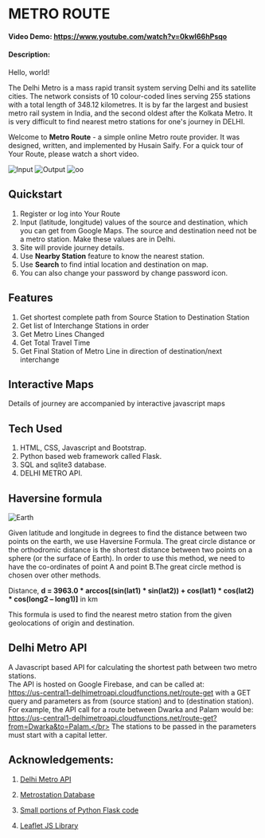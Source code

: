 # METRO ROUTE
#### Video Demo:  <https://www.youtube.com/watch?v=0kwI66hPsqo>
#### Description:
Hello, world!

The Delhi Metro is a mass rapid transit system serving Delhi and its satellite cities. The network consists of 10 colour-coded lines serving 255 stations with a total length of 348.12 kilometres. It is by far the largest and busiest metro rail system in India, and the second oldest after the Kolkata Metro. It is very difficult to find nearest metro stations for one's journey in DELHI.

Welcome to **Metro Route** - a simple online Metro route provider. It was designed, written, and implemented by Husain Saify. For a quick tour of Your Route, please watch a short video.

![Input](https://i.imgur.com/n1m4tct.jpg)
![Output](https://i.imgur.com/t8PX1dr.jpeg)
![oo](https://i.imgur.com/ZUF7U24.jpeg)

## Quickstart

 1. Register or log into Your Route
 2. Input (latitude, longitude) values of the source and destination, which you can get from Google Maps. The source and destination need not be a metro station. Make these values are in Delhi.
 3. Site will provide journey details.
 4. Use **Nearby Station** feature to know the nearest station.
 5. Use **Search** to find intial location and destination on map.
 4. You can also change your password by change password icon.

## Features

 1. Get shortest complete path from Source Station to Destination
    Station
 2. Get list of Interchange Stations in order
 3. Get Metro Lines Changed
 4. Get Total Travel Time
 5. Get Final Station of Metro Line in direction of destination/next interchange

## Interactive Maps

 Details of journey are accompanied by interactive javascript maps

## Tech Used
 1. HTML, CSS, Javascript and Bootstrap.
 2. Python based web framework called Flask.
 3. SQL and sqlite3 database.
 4. DELHI METRO API.

## Haversine formula

![Earth](https://imgur.com/IpW1q2h.png)

Given latitude and longitude in degrees to find the distance between two points on the earth, we use Haversine Formula.
The great circle distance or the orthodromic distance is the shortest distance between two points on a sphere (or the surface of Earth). In order to use this method, we need to have the co-ordinates of point A and point B.The great circle method is chosen over other methods.

Distance, **d = 3963.0 * arccos[(sin(lat1) * sin(lat2)) + cos(lat1) * cos(lat2) * cos(long2 – long1)]** in km

This formula is used to find the nearest metro station from the given geolocations of origin and destination.


## Delhi Metro API
  A Javascript based API for calculating the shortest path between two metro stations.</br>
  The API is hosted on Google Firebase, and can be called at:</br>
  https://us-central1-delhimetroapi.cloudfunctions.net/route-get
  with a GET query and parameters as from (source station) and to (destination station).</br>
  For example, the API call for a route between Dwarka and Palam would be: https://us-central1-delhimetroapi.cloudfunctions.net/route-get?from=Dwarka&to=Palam.</br>
  The stations to be passed in the parameters must start with a capital letter.

## Acknowledgements:

  1. [Delhi Metro API](https://github.com/Mansehej/DelhiMetroAPI)
  2. [Metrostation Database](https://www.kaggle.com/datasets/kunalgupta2616/delhi-metro-stations-data)
  3. [Small portions of Python Flask code](https://cs50.harvard.edu/x/2022/psets/9/finance/)

  4. [Leaflet JS Library](https://leafletjs.com/)

